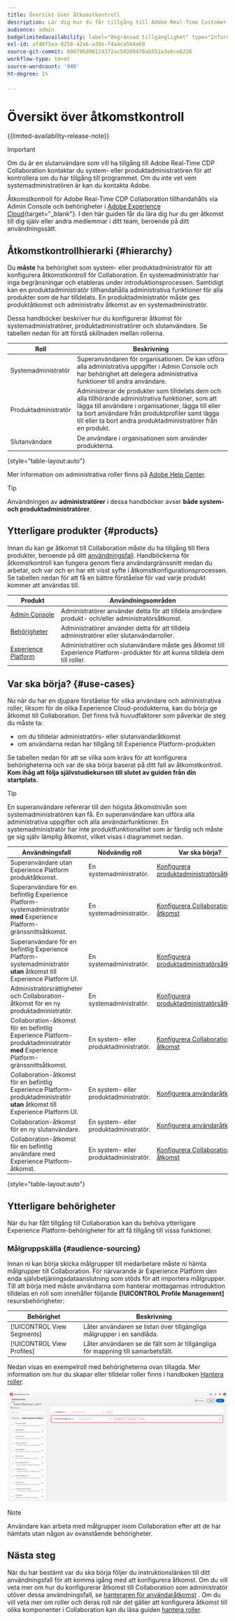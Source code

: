 ```yaml
---
title: Översikt över åtkomstkontroll
description: Lär dig hur du får tillgång till Adobe Real-Time Customer Data Platform (CDP) Collaboration.
audience: admin
badgelimitedavailability: label="Begränsad tillgänglighet" type="Informative" url="https://helpx.adobe.com/se/legal/product-descriptions/real-time-customer-data-platform-collaboration.html newtab=true"
exl-id: af48f5ea-8258-42a6-a39e-f4a4ca5b4a69
source-git-commit: 608706d00124372ac59209478ab551a3a6ce0226
workflow-type: tm+mt
source-wordcount: '948'
ht-degree: 1%

---
```


# Översikt över åtkomstkontroll

{{limited-availability-release-note}}

>[!IMPORTANT]
>
> Om du är en slutanvändare som vill ha tillgång till Adobe Real-Time CDP Collaboration kontaktar du system- eller produktadministratören för att kontrollera om du har tillgång till programmet. Om du inte vet vem systemadministratören är kan du kontakta Adobe.

Åtkomstkontroll för Adobe Real-Time CDP Collaboration tillhandahålls via Admin Console och behörigheter i [Adobe Experience Cloud](https://experience.adobe.com/){target="_blank"}. I den här guiden får du lära dig hur du ger åtkomst till dig själv eller andra medlemmar i ditt team, beroende på ditt användningssätt.

## Åtkomstkontrollhierarki {#hierarchy}

Du **måste** ha behörighet som system- eller produktadministratör för att konfigurera åtkomstkontroll för Collaboration. En systemadministratör har inga begränsningar och etableras under introduktionsprocessen. Samtidigt kan en produktadministratör tillhandahålla administrativa funktioner för alla produkter som de har tilldelats. En produktadministratör måste ges produktåtkomst och administrativ åtkomst av en systemadministratör.

Dessa handböcker beskriver hur du konfigurerar åtkomst för systemadministratörer, produktadministratörer och slutanvändare. Se tabellen nedan för att förstå skillnaden mellan rollerna.

| Roll | Beskrivning |
| --- | --- | 
| Systemadministratör | Superanvändaren för organisationen. De kan utföra alla administrativa uppgifter i Admin Console och har behörighet att delegera administrativa funktioner till andra användare. |
| Produktadministratör | Administrerar de produkter som tilldelats dem och alla tillhörande administrativa funktioner, som att lägga till användare i organisationer, lägga till eller ta bort användare från produktprofiler samt lägga till eller ta bort andra produktadministratörer från en produkt. |
| Slutanvändare | De användare i organisationen som använder produkterna. |

{style="table-layout:auto"}

Mer information om administrativa roller finns på [Adobe Help Center](https://helpx.adobe.com/se/enterprise/using/admin-roles.html).

>[!TIP]
>
>Användningen av **administratörer** i dessa handböcker avser **både system- och produktadministratörer**.

## Ytterligare produkter {#products}

Innan du kan ge åtkomst till Collaboration måste du ha tillgång till flera produkter, beroende på ditt [användningsfall](#use-cases). Handböckerna för åtkomstkontroll kan fungera genom flera användargränssnitt medan du arbetar, och var och en har ett visst syfte i åtkomstkonfigurationsprocessen. Se tabellen nedan för att få en bättre förståelse för vad varje produkt kommer att användas till.

| Produkt | Användningsområden |
| --- | --- |
| [Admin Console](https://adminconsole.adobe.com/) | Administratörer använder detta för att tilldela användare produkt- och/eller administratörsåtkomst. |
| [Behörigheter](https://experience.adobe.com/) | Administratörer använder detta för att tilldela administratörer eller slutanvändarroller. |
| [Experience Platform](https://platform.adobe.com/) | Administratörer och slutanvändare måste ges åtkomst till Experience Platform-produkter för att kunna tilldela dem till roller. |

## Var ska börja? {#use-cases}

Nu när du har en djupare förståelse för vilka användare och administrativa roller, liksom för de olika Experience Cloud-produkterna, kan du börja ge åtkomst till Collaboration. Det finns två huvudfaktorer som påverkar de steg du måste ta:

- om du tilldelar administratörs- eller slutanvändaråtkomst
- om användarna redan har tillgång till Experience Platform-produkten

Se tabellen nedan för att se vilka som krävs för att konfigurera behörigheterna och var de ska börja baserat på ditt fall av åtkomstkontroll. **Kom ihåg att följa självstudiekursen till slutet av guiden från din startplats.**

>[!TIP]
>
> En superanvändare refererar till den högsta åtkomstnivån som systemadministratören kan få. En superanvändare kan utföra alla administrativa uppgifter och alla användarfunktioner. En systemadministratör har inte produktfunktionalitet som är färdig och måste ge sig själv lämplig åtkomst, vilket visas i diagrammet nedan.

| Användningsfall | Nödvändig roll | Var ska börja? |
| --- | --- | --- | 
| Superanvändare utan Experience Platform produktåtkomst. | En systemadministratör. | [Konfigurera produktadministratörsåtkomst](./manage-user-access.md#admin-access) |
| Superanvändare för en befintlig Experience Platform-systemadministratör **med** Experience Platform-gränssnittsåtkomst. | En systemadministratör. | [Konfigurera Collaboration-åtkomst](./manage-user-access.md#RTCDP-collab-access) |
| Superanvändare för en befintlig Experience Platform-systemadministratör **utan** åtkomst till Experience Platform UI. | En systemadministratör. | [Konfigurera produktadministratörsåtkomst](./manage-user-access.md#admin-access) |
| Administratörsrättigheter och Collaboration-åtkomst för en ny produktadministratör. | En systemadministratör. | [Konfigurera produktadministratörsåtkomst](./manage-user-access.md#admin-access) |
| Collaboration-åtkomst för en befintlig Experience Platform-produktadministratör **med** Experience Platform-gränssnittsåtkomst. | En system- eller produktadministratör. | [Konfigurera Collaboration-åtkomst](./manage-user-access.md#RTCDP-collab-access) |
| Collaboration-åtkomst för en befintlig Experience Platform-produktadministratör **utan** åtkomst till Experience Platform UI. | En system- eller produktadministratör. | [Konfigurera användaråtkomst](./manage-user-access.md#user-access) |
| Collaboration-åtkomst för en ny slutanvändare. | En system- eller produktadministratör. | [Konfigurera användaråtkomst](./manage-user-access.md#user-access) |
| Collaboration-åtkomst för en befintlig användare med Experience Platform-åtkomst. | En system- eller produktadministratör. | [Konfigurera Collaboration-åtkomst](./manage-user-access.md#RTCDP-collab-access) |

{style="table-layout:auto"}

## Ytterligare behörigheter

När du har fått tillgång till Collaboration kan du behöva ytterligare Experience Platform-behörigheter för att få tillgång till vissa funktioner.

### Målgruppskälla {#audience-sourcing}

Innan ni kan börja skicka målgrupper till medarbetare måste ni hämta målgrupper till Collaboration. För närvarande är Experience Platform den enda självbetjäningsdataanslutning som stöds för att importera målgrupper. Till att börja med måste användarna som hanterar mottagarnas introduktion tilldelas en roll som innehåller följande **[!UICONTROL Profile Management]** resursbehörigheter:

| Behörighet | Beskrivning |
| ---- | ---- |
| [!UICONTROL View Segments] | Låter användaren se listan över tillgängliga målgrupper i en sandlåda. |
| [!UICONTROL View Profiles] | Låter användaren se de fält som är tillgängliga för mappning till samarbetsfält. |

Nedan visas en exempelroll med behörigheterna ovan tillagda. Mer information om hur du skapar eller tilldelar roller finns i handboken [Hantera roller](./manage-roles.md).

![Resursens arbetsyta i Behörigheter med behörigheterna Visa segment och Visa profiler har lagts till i resursen Profilhantering.](../../assets/permissions/sample-audience-role.png)

>[!NOTE]
>
>Användare kan arbeta med målgrupper inom Collaboration efter att de har hämtats utan någon av ovanstående behörigheter.

## Nästa steg

När du har bestämt var du ska börja följer du instruktionslänken till ditt användningsfall för att komma igång med att konfigurera åtkomst. Om du vill veta mer om hur du konfigurerar åtkomst till Collaboration som administratör utöver dessa användningsfall, se [hanteraren för användaråtkomst](manage-user-access.md) . Om du vill veta mer om roller och deras roll när det gäller att konfigurera åtkomst till olika komponenter i Collaboration kan du läsa guiden [hantera roller](manage-roles.md).
